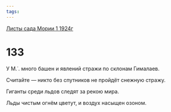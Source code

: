 ```yaml
---
tags:
---
```



[Листы сада Мории 1 1924г](/agni/1924)



# 133

У М.˙. много башен и явлений стражи по склонам Гималаев.   



Считайте — никто без спутников не пройдёт снежную стражу.   



Гиганты среди льдов следят за рекою мира.   



Льды чистым огнём цветут, и воздух насыщен озоном.   


